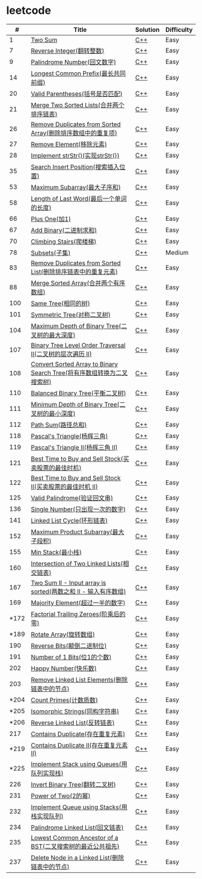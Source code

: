 # leetcode


| # | Title | Solution | Difficulty |
|---| ----- | -------- | ---------- |
|1|[Two Sum](https://leetcode.com/problems/two-sum/description/) | [C++](./algorithms/cpp/001_twoSum.cpp)|Easy|
|7|[Reverse Integer(翻转整数)](https://leetcode.com/problems/reverse-integer/description/) | [C++](./algorithms/cpp/007_reverse.cpp)|Easy|
|9|[Palindrome Number(回文数字)](https://leetcode.com/problems/palindrome-number/description/) | [C++](./algorithms/cpp/009_isPalindrome.cpp)|Easy|
|14|[Longest Common Prefix(最长共同前缀)](https://leetcode.com/problems/longest-common-prefix/description/) | [C++](./algorithms/cpp/014_longestCommonPrefix.cpp)|Easy|
|20|[Valid Parentheses(括号是否匹配)](https://leetcode.com/problems/valid-parentheses/description/) | [C++](./algorithms/cpp/020_isValid.cpp)|Easy|
|21|[Merge Two Sorted Lists(合并两个排序链表)](https://leetcode.com/problems/merge-two-sorted-lists/description/) | [C++](./algorithms/cpp/021_mergeTwoLists.cpp)|Easy|
|26|[Remove Duplicates from Sorted Array(删除排序数组中的重复项)](https://leetcode.com/problems/remove-duplicates-from-sorted-array/description/) | [C++](./algorithms/cpp/026_removeDuplicates.cpp)|Easy|
|27|[Remove Element(移除元素)](https://leetcode.com/problems/remove-element/description/) | [C++](./algorithms/cpp/027_removeElement.cpp)|Easy|
|28|[Implement strStr()(实现strStr())](https://leetcode.com/problems/implement-strstr/description/) | [C++](./algorithms/cpp/028_strStr.cpp)|Easy|
|35|[Search Insert Position(搜索插入位置)](https://leetcode.com/problems/search-insert-position/description/) | [C++](./algorithms/cpp/035_searchInsert.cpp)|Easy|
|53|[Maximum Subarray(最大子序和)](https://leetcode.com/problems/maximum-subarray/description/) | [C++](./algorithms/cpp/053_maxSubArray.cpp)|Easy|
|58|[Length of Last Word(最后一个单词的长度)](https://leetcode.com/problems/length-of-last-word/description/) | [C++](./algorithms/cpp/058_lengthOfLastWord.cpp)|Easy|
|66|[Plus One(加1)](https://leetcode.com/problems/plus-one/description/) | [C++](./algorithms/cpp/066_plusOne.cpp)|Easy|
|67|[Add Binary(二进制求和)](https://leetcode.com/problems/add-binary/description/) | [C++](./algorithms/cpp/067_addBinary.cpp)|Easy|
|70|[Climbing Stairs(爬楼梯)](https://leetcode.com/problems/climbing-stairs/description/) | [C++](./algorithms/cpp/070_climbStairs.cpp)|Easy|
|78|[Subsets(子集)](https://oj.leetcode.com/problems/subsets/) | [C++](./algorithms/cpp/078_subsets.cpp)|Medium|
|83|[Remove Duplicates from Sorted List(删除排序链表中的重复元素)](https://leetcode.com/problems/remove-duplicates-from-sorted-list/description/)|[C++](./algorithms/cpp/083_deleteDuplicates.cpp)|Easy|
|88|[Merge Sorted Array(合并两个有序数组)](https://leetcode.com/problems/merge-sorted-array/description/)|[C++](./algorithms/cpp/088_merge.cpp)|Easy|
|100|[Same Tree(相同的树)](https://leetcode.com/problems/same-tree/description/)|[C++](./algorithms/cpp/100_isSameTree.cpp)|Easy|
|101|[Symmetric Tree(对称二叉树)](https://leetcode.com/problems/symmetric-tree/description/)|[C++](./algorithms/cpp/101_isSymmetric.cpp)|Easy|
|104|[Maximum Depth of Binary Tree(二叉树的最大深度)](https://leetcode.com/problems/maximum-depth-of-binary-tree/description/)|[C++](./algorithms/cpp/104_maxDepth.cpp)|Easy|
|107|[Binary Tree Level Order Traversal II(二叉树的层次遍历 II)](https://leetcode.com/problems/binary-tree-level-order-traversal-ii/description/)|[C++](./algorithms/cpp/107_levelOrderBottom.cpp)|Easy|
|108|[Convert Sorted Array to Binary Search Tree(将有序数组转换为二叉搜索树)](https://leetcode.com/problems/convert-sorted-array-to-binary-search-tree/description/)|[C++](./algorithms/cpp/108_sortedArrayToBST.cpp)|Easy|
|110|[Balanced Binary Tree(平衡二叉树)](https://leetcode.com/problems/balanced-binary-tree/description/)|[C++](./algorithms/cpp/110_isBalanced.cpp)|Easy|
|111|[Minimum Depth of Binary Tree(二叉树的最小深度)](https://leetcode.com/problems/minimum-depth-of-binary-tree/description/)|[C++](./algorithms/cpp/111_minDepth.cpp)|Easy|
|112|[Path Sum(路径总和)](https://leetcode.com/problems/path-sum/description/)|[C++](./algorithms/cpp/112_hasPathSum.cpp)|Easy|
|118|[Pascal's Triangle(杨辉三角)](https://leetcode.com/problems/pascals-triangle/description/)|[C++](./algorithms/cpp/118_generate.cpp)|Easy|
|119|[Pascal's Triangle II(杨辉三角 II)](https://leetcode.com/problems/pascals-triangle-ii/description/)|[C++](./algorithms/cpp/119_getRow.cpp)|Easy|
|121|[Best Time to Buy and Sell Stock(买卖股票的最佳时机)](https://leetcode.com/problems/best-time-to-buy-and-sell-stock/description/)|[C++](./algorithms/cpp/121_maxProfit.cpp)|Easy|
|122|[Best Time to Buy and Sell Stock II(买卖股票的最佳时机 II)](https://leetcode.com/problems/best-time-to-buy-and-sell-stock-ii/description/)|[C++](./algorithms/cpp/122_maxProfit.cpp)|Easy|
|125|[Valid Palindrome(验证回文串)](https://leetcode.com/problems/valid-palindrome/description/)|[C++](./algorithms/cpp/125_isPalindrome.cpp)|Easy|
|136|[Single Number(只出现一次的数字)](https://leetcode.com/problems/single-number/description/)|[C++](./algorithms/cpp/136_singleNumber.cpp)|Easy|
|141|[Linked List Cycle(环形链表)](https://leetcode.com/problems/linked-list-cycle/description/)|[C++](./algorithms/cpp/141_hasCycle.cpp)|Easy|
|152|[Maximum Product Subarray(最大子段积)](https://leetcode.com/problems/maximum-product-subarray/description/) | [C++](./algorithms/cpp/152_maximumProductSubarray.cpp)|Easy|
|155|[Min Stack(最小栈)](https://leetcode.com/problems/min-stack/description/)|[C++](./algorithms/cpp/155_MinStack.cpp)|Easy|
|160|[Intersection of Two Linked Lists(相交链表)](https://leetcode.com/problems/intersection-of-two-linked-lists/description/)|[C++](./algorithms/cpp/160_getIntersectionNode.cpp)|Easy|
|167|[Two Sum II - Input array is sorted(两数之和 II - 输入有序数组)](https://leetcode.com/problems/two-sum-ii-input-array-is-sorted/description/)|[C++](./algorithms/cpp/167_twoSum.cpp)|Easy|
|169|[Majority Element(超过一半的数字)](https://leetcode.com/problems/majority-element/description/)|[C++](./algorithms/cpp/169_majorityElement.cpp)|Easy|
|*172|[Factorial Trailing Zeroes(阶乘后的零)](https://leetcode.com/problems/factorial-trailing-zeroes/description/)|[C++](./algorithms/cpp/172_trailingZeroes.cpp)|Easy|
|*189|[Rotate Array(旋转数组)](https://leetcode.com/problems/rotate-array/description/)|[C++](./algorithms/cpp/189_rotate.cpp)|Easy|
|190|[Reverse Bits(颠倒二进制位)](https://leetcode.com/problems/reverse-bits/description/)|[C++](./algorithms/cpp/190_reverseBits.cpp)|Easy|
|191|[Number of 1 Bits(位1的个数)](https://leetcode.com/problems/number-of-1-bits/description/)|[C++](./algorithms/cpp/191_hammingWeight.cpp)|Easy|
|202|[Happy Number(快乐数)](https://leetcode.com/problems/happy-number/description/)|[C++](./algorithms/cpp/202_isHappy.cpp)|Easy|
|203|[Remove Linked List Elements(删除链表中的节点)](https://leetcode.com/problems/remove-linked-list-elements/description/)|[C++](./algorithms/cpp/203_removeElements.cpp)|Easy|
|*204|[Count Primes(计数质数)](https://leetcode.com/problems/count-primes/description/)|[C++](./algorithms/cpp/204_countPrimes.cpp)|Easy|
|*205|[Isomorphic Strings(同构字符串)](https://leetcode.com/problems/isomorphic-strings/description/)|[C++](./algorithms/cpp/205_isIsomorphic.cpp)|Easy|
|*206|[Reverse Linked List(反转链表)](https://leetcode.com/problems/reverse-linked-list/description/)|[C++](./algorithms/cpp/206_reverseList.cpp)|Easy|
|217|[Contains Duplicate(存在重复元素)](https://leetcode.com/problems/contains-duplicate/description/)|[C++](./algorithms/cpp/217_containsDuplicate.cpp)|Easy|
|*219|[Contains Duplicate II(存在重复元素 II)](https://leetcode.com/problems/contains-duplicate-ii/description/)|[C++](./algorithms/cpp/219_containsNearbyDuplicate.cpp)|Easy|
|*225|[Implement Stack using Queues(用队列实现栈)](https://leetcode.com/problems/implement-stack-using-queues/description/)|[C++](./algorithms/cpp/225_MyStack.cpp)|Easy|
|226|[Invert Binary Tree(翻转二叉树)](https://leetcode.com/problems/invert-binary-tree/description/)|[C++](./algorithms/cpp/226_invertTree.cpp)|Easy|
|231|[Power of Two(2的幂)](https://leetcode.com/problems/power-of-two/description/)|[C++](./algorithms/cpp/231_isPowerOfTwo.cpp)|Easy|
|232|[Implement Queue using Stacks(用栈实现队列)](https://leetcode.com/problems/implement-queue-using-stacks/description/)|[C++](./algorithms/cpp/232_MyQueue.cpp)|Easy|
|234|[Palindrome Linked List(回文链表)](https://leetcode.com/problems/palindrome-linked-list/description/)|[C++](./algorithms/cpp/234_isPalindrome.cpp)|Easy|
|235|[Lowest Common Ancestor of a BST(二叉搜索树的最近公共祖先)](https://leetcode.com/problems/lowest-common-ancestor-of-a-binary-search-tree/description/)|[C++](./algorithms/cpp/235_lowestCommonAncestor.cpp)|Easy|
|237|[Delete Node in a Linked List(删除链表中的节点)](https://leetcode.com/problems/delete-node-in-a-linked-list/description/)|[C++](./algorithms/cpp/237_deleteNode.cpp)|Easy|
